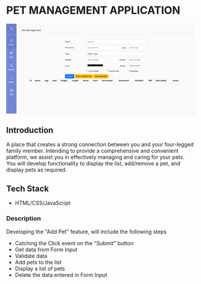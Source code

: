 # PET MANAGEMENT APPLICATION

![image](image.png)

## Introduction

A place that creates a strong connection between you and your four-legged family member. Intending to provide a comprehensive and convenient platform, we assist you in effectively managing and caring for your pets. You will develop functionality to display the list, add/remove a pet, and display pets as required.

## Tech Stack

-   HTML/CSS/JavaScript

### Description

Developing the "Add Pet" feature, will include the following steps

- Catching the Click event on the "Submit" button
- Get data from Form Input
- Validate data
- Add pets to the list
- Display a list of pets
- Delete the data entered in Form Input
